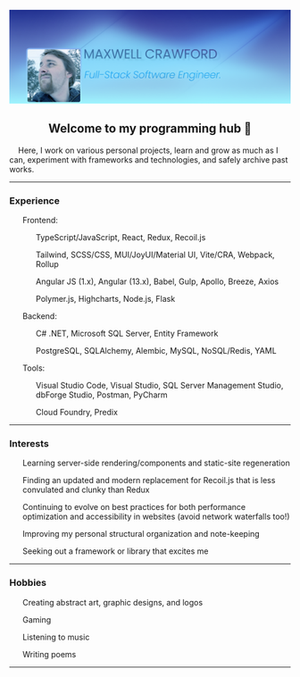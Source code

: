 ![Banner image, Maxwell Crawford, Full-Stack Software Engineer](github_banner_2025-20250409_1200.png)
<h2 align="center">Welcome to my programming hub 🙏</h2>

<p>&nbsp;&nbsp;&nbsp;&nbsp;Here, I work on various personal projects, learn and grow as much as I can, experiment with frameworks and technologies, and safely archive past works.</p>
<hr />
<h3>Experience</h3>
<ul>
  Frontend:
  <ul>TypeScript/JavaScript, React, Redux, Recoil.js</ul>
  <ul>Tailwind, SCSS/CSS, MUI/JoyUI/Material UI, Vite/CRA, Webpack, Rollup</ul>
  <ul>Angular JS (1.x), Angular (13.x), Babel, Gulp, Apollo, Breeze, Axios</ul>
  <ul>Polymer.js, Highcharts, Node.js, Flask</ul>
</ul>
<ul>
  Backend: 
  <ul>C# .NET, Microsoft SQL Server, Entity Framework</ul>
  <ul>PostgreSQL, SQLAlchemy, Alembic, MySQL, NoSQL/Redis, YAML</ul>
</ul>
<ul>
  Tools:
  <ul>Visual Studio Code, Visual Studio, SQL Server Management Studio, dbForge Studio, Postman, PyCharm</ul>
  <ul>Cloud Foundry, Predix</ul>
</ul>
<hr />
<h3>Interests</h3>
<ul>Learning server-side rendering/components and static-site regeneration</ul>
<ul>Finding an updated and modern replacement for Recoil.js that is less convulated and clunky than Redux</ul>
<ul>Continuing to evolve on best practices for both performance optimization and accessibility in websites (avoid network waterfalls too!)</ul>
<ul>Improving my personal structural organization and note-keeping</ul>
<ul>Seeking out a framework or library that excites me</ul>
<hr />
<h3>Hobbies</h3>
<ul>Creating abstract art, graphic designs, and logos</ul>
<ul>Gaming</ul>
<ul>Listening to music</ul>
<ul>Writing poems</ul>
<hr />
